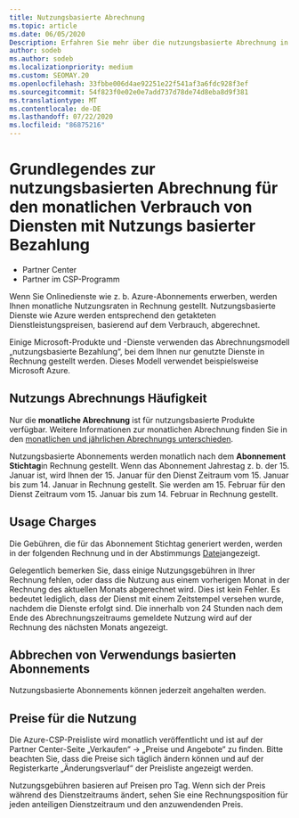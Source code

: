 ```yaml
---
title: Nutzungsbasierte Abrechnung
ms.topic: article
ms.date: 06/05/2020
Description: Erfahren Sie mehr über die nutzungsbasierte Abrechnung in Partner Center, bei der Ihnen monatliche Nutzungsgebühren in Rechnung gestellt werden.
author: sodeb
ms.author: sodeb
ms.localizationpriority: medium
ms.custom: SEOMAY.20
ms.openlocfilehash: 33fbbe006d4ae92251e22f541af3a6fdc928f3ef
ms.sourcegitcommit: 54f823f0e02e0e7add737d78de74d8eba8d9f381
ms.translationtype: MT
ms.contentlocale: de-DE
ms.lasthandoff: 07/22/2020
ms.locfileid: "86875216"
---
```

# <a name="understand-usage-based-billing-for-monthly-pay-as-you-go-consumption-of-services"></a>Grundlegendes zur nutzungsbasierten Abrechnung für den monatlichen Verbrauch von Diensten mit Nutzungs basierter Bezahlung

- Partner Center
- Partner im CSP-Programm

Wenn Sie Onlinedienste wie z. b. Azure-Abonnements erwerben, werden Ihnen monatliche Nutzungsraten in Rechnung gestellt. Nutzungsbasierte Dienste wie Azure werden entsprechend den getakteten Dienstleistungspreisen, basierend auf dem Verbrauch, abgerechnet.

Einige Microsoft-Produkte und -Dienste verwenden das Abrechnungsmodell „nutzungsbasierte Bezahlung“, bei dem Ihnen nur genutzte Dienste in Rechnung gestellt werden. Dieses Modell verwendet beispielsweise Microsoft Azure. 

## <a name="usage-billing-frequency"></a>Nutzungs Abrechnungs Häufigkeit

Nur die **monatliche Abrechnung** ist für nutzungsbasierte Produkte verfügbar. Weitere Informationen zur monatlichen Abrechnung finden Sie in den [monatlichen und jährlichen Abrechnungs unterschieden](billing-annual-monthly.md).

Nutzungsbasierte Abonnements werden monatlich nach dem **Abonnement Stichtag**in Rechnung gestellt. Wenn das Abonnement Jahrestag z. b. der 15. Januar ist, wird Ihnen der 15. Januar für den Dienst Zeitraum vom 15. Januar bis zum 14. Januar in Rechnung gestellt. Sie werden am 15. Februar für den Dienst Zeitraum vom 15. Januar bis zum 14. Februar in Rechnung gestellt.

## <a name="usage-charges"></a>Usage Charges

Die Gebühren, die für das Abonnement Stichtag generiert werden, werden in der folgenden Rechnung und in der Abstimmungs [Datei](usage-based-recon-files.md)angezeigt.

Gelegentlich bemerken Sie, dass einige Nutzungsgebühren in Ihrer Rechnung fehlen, oder dass die Nutzung aus einem vorherigen Monat in der Rechnung des aktuellen Monats abgerechnet wird. Dies ist kein Fehler. Es bedeutet lediglich, dass der Dienst mit einem Zeitstempel versehen wurde, nachdem die Dienste erfolgt sind. Die innerhalb von 24 Stunden nach dem Ende des Abrechnungszeitraums gemeldete Nutzung wird auf der Rechnung des nächsten Monats angezeigt.

## <a name="cancelling-usage-based-subscriptions"></a>Abbrechen von Verwendungs basierten Abonnements

Nutzungsbasierte Abonnements können jederzeit angehalten werden.

## <a name="pricing-for-usage"></a>Preise für die Nutzung

Die Azure-CSP-Preisliste wird monatlich veröffentlicht und ist auf der Partner Center-Seite „Verkaufen“ -> „Preise und Angebote“ zu finden. Bitte beachten Sie, dass die Preise sich täglich ändern können und auf der Registerkarte „Änderungsverlauf“ der Preisliste angezeigt werden.

Nutzungsgebühren basieren auf Preisen pro Tag. Wenn sich der Preis während des Dienstzeitraums ändert, sehen Sie eine Rechnungsposition für jeden anteiligen Dienstzeitraum und den anzuwendenden Preis.

